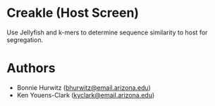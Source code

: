 # Creakle (Host Screen)

Use Jellyfish and k-mers to determine sequence similarity to host 
for segregation.

# Authors

* Bonnie Hurwitz (bhurwitz@email.arizona.edu)
* Ken Youens-Clark (kyclark@email.arizona.edu)
